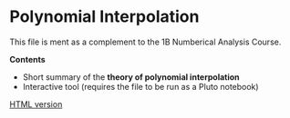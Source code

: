 # Polynomial Interpolation

This file is ment as a complement to the 1B Numberical Analysis Course.

**Contents**
- Short summary of the **theory of polynomial interpolation**
- Interactive tool (requires the file to be run as a Pluto notebook)

[HTML version](https://sje30.github.io/catam-julia/1b/Polynomial%20Interpolation/inter.html)

